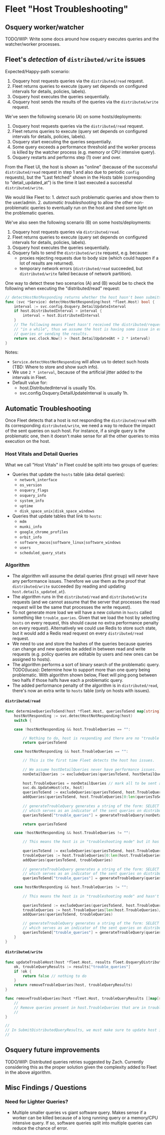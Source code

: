 # Fleet "Host Troubleshooting"

## Osquery worker/watcher

TODO/WIP: Write some docs around how osquery executes queries and the watcher/worker processes.

## Fleet's *detection* of `distributed/write` issues

Expected/Happy-path scenario:

1. Osquery host requests queries via the `distributed/read` request.
2. Fleet returns queries to execute (query set depends on configured intervals for details, policies, labels).
3. Osquery host executes the queries sequentially.
4. Osquery host sends the results of the queries via the `distributed/write` request.

We've seen the following scenario (A) on some hosts/deployments:

1. Osquery host requests queries via the `distributed/read` request.
2. Fleet returns queries to execute (query set depends on configured intervals for details, policies, labels).
3. Osquery start executing the queries sequentially.
4. Some query exceeds a performance threshold and the worker process is killed by the watcher process (e.g. memory or CPU intensive query).
5. Osquery restarts and performs step (1) over and over.

From the Fleet UI, the host is shown as "online" (because of the successful `distributed/read`
request in step 1 and also due to periodic `config` requests), but the "Last fetched" shown in the Hosts table (corresponding to
"detail_updated_at") is the time it last executed a successful `distributed/write`.

We would like Fleet to:
    1. *detect* such problematic queries and show them to the user/admin.
    2. *automatic troubleshooting* to allow the other non-problematic queries to eventually run on
    the host and shed some light on the problematic queries.

We've also seen the following scenario (B) on some hosts/deployments:

1. Osquery host requests queries via `distributed/read`.
2. Fleet returns queries to execute (query set depends on configured intervals for details, policies, labels).
3. Osquery host executes the queries sequentially.
4. Osquery fails to send the `distributed/write` request, e.g. because:
    - proxies rejecting requests due to body size (which could happen if a lot of results are returned).
    - temporary network errors (`distributed/read` succeeded, but `distributed/write` failed because of network partition).

One way to detect these two scenarios (A) and (B) would be to check the following when executing the "distributed/read" request:

```go
// detectHostNotResponding returns whether the host hasn't been submitting results for sent queries.
func (svc *Service) detectHostNotResponding(host *fleet.Host) bool {
	interval := svc.config.Osquery.DetailUpdateInterval
	if host.DistributedInterval > interval {
		interval = host.DistributedInterval
	}
	// The following means Fleet hasn't received the distributed/request from the host
	// "in a while", thus we assume the host is having some issue in executing the
	// queries or sending the results.
	return svc.clock.Now() > (host.DetailUpdatedAt + 2 * interval)
} 
```

Notes: 
- `Service.detectHostNotResponding` will allow us to detect such hosts (TBD: Where to store and show such info).
- We use `2 * interval`, because of the artificial jitter added to the intervals in Fleet.
- Default value for:
    - host.DistributedInterval is usually 10s.
    - svc.config.Osquery.DetailUpdateInterval is usually 1h.

## Automatic Troubleshooting

Once Fleet detects that a host is not responding the `distributed/read` with its corresponding
`distributed/write`, we need a way to reduce the impact of the sent queries on such host.
For instance, if a single query is the problematic one, then it doesn't make sense for all the other queries to miss execution on the host.

### Host Vitals and Detail Queries

What we call "Host Vitals" in Fleet could be split into two groups of queries:
- Queries that update the `hosts` table (aka detail queries): 
    - `network_interface`
    - `os_version`
    - `osquery_flags`
    - `osquery_info`
    - `system_info`
    - `uptime`
    - `disk_space_unix|disk_space_windows`
- Queries that update tables that link to `hosts`:
    - `mdm`
    - `munki_info`
    - `google_chrome_profiles`
    - `orbit_info`
    - `software_macos|software_linux|software_windows`
    - `users`
    - `scheduled_query_stats`
	
### Algorithm

- The algorithm will assume the detail queries (first group) will never have any performance issues.
Therefore we use them as the proof that `distributed/write` succeeded (by reading and updating
`host.details_updated_at`).
- The algorithm runs in the `distributed/read` and `distributed/write` requests (and we cannot assume that the server that processes the read request will be the same that processes the write request).
- To not generate more load we will have a new column in `hosts` called something like `trouble_queries`.
Given that we load the host by selecting `hosts` on every request, this should cause no extra performance penalty on every request).
Alternatively we could use Redis to store such state, but it would add a Redis read request on every `distributed/read` request.
- We need to use and store the hashes of the queries because queries can change and new queries be
  added in between read and write requests (e.g. policy queries are editable by users and new ones
  can be assigned to hosts).
- The algorithm performs a sort of binary search of the problematic query. TODO(lucas): Determine
  how to support more than one query being problematic. With algorithm shown below, Fleet will ping pong between two
  halfs if those halfs have each a problematic query.
- The added performance penalty of the algorithm is in `distributed/read`, there's now an extra
  write to `hosts` table (only on hosts with issues).

#### `distributed/read`
	
```go
func determineQueriesToSend(host *fleet.Host, queriesToSend map[string]string) map[string]string {
	hostNotResponding := svc.detectHostNotResponding(host)
	switch {

	case !hostNotResponding && host.TroubleQueries == "":

		// Nothing to do, host is responding and there are no "trouble queries".
		return queriesToSend

	case hostNotResponding && host.TroubleQueries == "":

		// This is the first time Fleet detects the host has issues.
		
		// We assume hostDetailQueries never have performance issues.
		nonDetailQueries := excludeQueries(queriesToSend, hostDetailQueries)
		
		host.TroubleQueries = nonDetailQueries // mark all to be sent as "trouble queries"
		svc.ds.UpdateHost(ctx, host)
		queriesToSend := excludeQueries(queriesToSend, host.TroubleQueries)
		addQueries(queriesToSend, host.TroubleQueries[0:len(queriesToSend)/2]) // send first half of queries
		
		// generateTroubleQuery generates a string of the form: SELECT "q0:hash(q0),q1:hash(q1),..."
		// which serves as an indicator of the sent queries on distributed/write.
		queriesToSend["trouble_queries"] = generateTroubleQuery(nonDetailQueries)

		return queriesToSend

	case !hostNotResponding && host.TroubleQueries != "":

		// This means the host is in "troubleshooting mode" but it has responded to some queries.
	
		queriesToSend := excludeQueries(queriesToSend, host.TroubleQueries)
		troubleQueries := host.TroubleQueries[0:len(host.TroubleQueries/2)] // send first half of queries
		addQueries(queriesToSend, troubleQueries)
		
		// generateTroubleQuery generates a string of the form: SELECT "q0:hash(q0),q1:hash(q1),..."
		// which serves as an indicator of the sent queries on distributed/write.
		queriesToSend["trouble_queries"] = generateTroubleQuery(queriesToSend)

	case hostNotResponding && host.TroubleQueries != "":
		
		// This means the host is in "troubleshooting mode" and hasn't responded to first half of trouble queries.
		
		queriesToSend := excludeQueries(queriesToSend, host.TroubleQueries)
		troubleQueries := host.TroubleQueries[len(host.TroubleQueries)/2: len(host.TroubleQueries)] // send second half of queries
		addQueries(queriesToSend, troubleQueries)

		// generateTroubleQuery generates a string of the form: SELECT "q0:hash(q0),q1:hash(q1),..."
		// which serves as an indicator of the sent queries on distributed/write.
		queriesToSend["trouble_queries"] = generateTroubleQuery(queriesToSend)		
	}
}
```

#### `distributed/write`
	
```go
func updateTroubleHost(host *fleet.Host, results fleet.OsqueryDistributedQueryResults) bool {
	ok, troubleQueryResults := results["trouble_queries"]
	if !ok {
		return false // nothing to do
	}
	return removeTroubleQueries(host, troubleQueryResults)
}

func removeTroubleQueries(host *fleet.Host, troubleQueryResults []map[string]string) bool {
	//
	// Remove queries present in host.TroubleQueries that are in troubleQueryResults (where hashes match)
	//
}

//
// In SubmitDistributedQueryResults, we must make sure to update host in the database if updateTroubleHost returns true.
//
```


## Osquery future improvements

TODO/WIP: Distributed queries retries suggested by Zach.
Currently considering this as the proper solution given the complexity added to Fleet in the above algorithm.

## Misc Findings / Questions

### Need for Lighter Queries?

- Multiple smaller queries vs giant software query. Makes sense if a worker can be killed because of
  a long running query or a memory/CPU intensive query. If so, software queries split into multiple queries can reduce the chance of error.